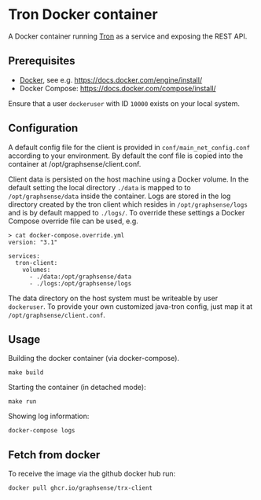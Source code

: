 # Tron Docker container

A Docker container running [Tron][tron] as a service and exposing
the REST API.

## Prerequisites

- [Docker][docker], see e.g. https://docs.docker.com/engine/install/
- Docker Compose: https://docs.docker.com/compose/install/

Ensure that a user `dockeruser` with ID `10000` exists on your local system.

## Configuration

A default config file for the client is provided in `conf/main_net_config.conf` according to your environment.
By default the conf file is copied into the container at /opt/graphsense/client.conf.

Client data is persisted on the host machine using a Docker volume.
In the default setting the local directory `./data` is mapped to
to `/opt/graphsense/data` inside the container.
Logs are stored in the log directory created by the tron client 
which resides in `/opt/graphsense/logs` and is by default mapped
to `./logs/`. To override these settings 
a Docker Compose override file can be used, e.g.

```
> cat docker-compose.override.yml
version: "3.1"

services:
  tron-client:
    volumes:
      - ./data:/opt/graphsense/data
      - ./logs:/opt/graphsense/logs
```

The data directory on the host system must be writeable by user `dockeruser`. To provide your own customized java-tron config, just map it at ```/opt/graphsense/client.conf```.

## Usage

Building the docker container (via docker-compose).

    make build

Starting the container (in detached mode):

    make run

Showing log information:

    docker-compose logs

## Fetch from docker

To receive the image via the github docker hub run:
```bash
docker pull ghcr.io/graphsense/trx-client

```



[tron]: https://tron.network/
[docker]: https://www.docker.com
